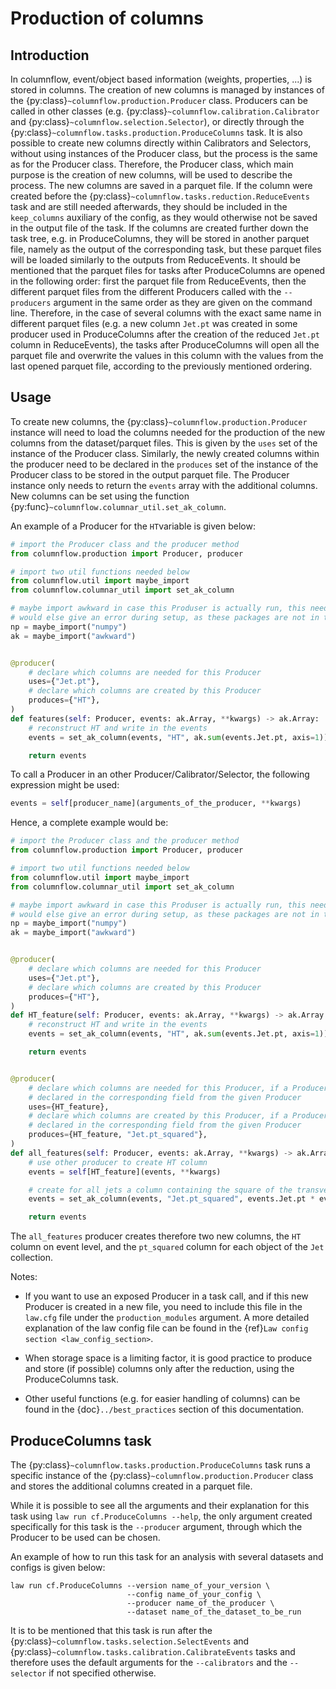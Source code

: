 # Production of columns

## Introduction

In columnflow, event/object based information (weights, properties, ...) is stored in columns.
The creation of new columns is managed by instances of the {py:class}`~columnflow.production.Producer` class.
Producers can be called in other classes (e.g. {py:class}`~columnflow.calibration.Calibrator` and {py:class}`~columnflow.selection.Selector`), or directly through the {py:class}`~columnflow.tasks.production.ProduceColumns` task.
It is also possible to create new columns directly within Calibrators and Selectors, without using instances of the Producer class, but the process is the same as for the Producer class.
Therefore, the Producer class, which main purpose is the creation of new columns, will be used to describe the process.
The new columns are saved in a parquet file.
If the column were created before the {py:class}`~columnflow.tasks.reduction.ReduceEvents` task and are still needed afterwards, they should be included in the ```keep_columns``` auxiliary of the config, as they would otherwise not be saved in the output file of the task.
If the columns are created further down the task tree, e.g. in ProduceColumns, they will be stored in another parquet file, namely as the output of the corresponding task, but these parquet files will be loaded similarly to the outputs from ReduceEvents.
It should be mentioned that the parquet files for tasks after ProduceColumns are opened in the following order: first the parquet file from ReduceEvents, then the different parquet files from the different Producers called with the `--producers` argument in the same order as they are given on the command line.
Therefore, in the case of several columns with the exact same name in different parquet files (e.g. a new column `Jet.pt` was created in some producer used in ProduceColumns after the creation of the reduced `Jet.pt` column in ReduceEvents), the tasks after ProduceColumns will open all the parquet file and overwrite the values in this column with the values from the last opened parquet file, according to the previously mentioned ordering.

## Usage

To create new columns, the {py:class}`~columnflow.production.Producer` instance will need to load the columns needed for the production of the new columns from the dataset/parquet files.
This is given by the ```uses``` set of the instance of the Producer class.
Similarly, the newly created columns within the producer need to be declared in the ```produces``` set of the instance of the Producer class to be stored in the output parquet file.
The Producer instance only needs to return the ```events``` array with the additional columns.
New columns can be set using the function {py:func}`~columnflow.columnar_util.set_ak_column`.

An example of a Producer for the ```HT```variable is given below:

```python
# import the Producer class and the producer method
from columnflow.production import Producer, producer

# import two util functions needed below
from columnflow.util import maybe_import
from columnflow.columnar_util import set_ak_column

# maybe import awkward in case this Produser is actually run, this needs to be set as columnflow
# would else give an error during setup, as these packages are not in the default sandbox
np = maybe_import("numpy")
ak = maybe_import("awkward")


@producer(
    # declare which columns are needed for this Producer
    uses={"Jet.pt"},
    # declare which columns are created by this Producer
    produces={"HT"},
)
def features(self: Producer, events: ak.Array, **kwargs) -> ak.Array:
    # reconstruct HT and write in the events
    events = set_ak_column(events, "HT", ak.sum(events.Jet.pt, axis=1))

    return events
```

To call a Producer in an other Producer/Calibrator/Selector, the following expression might be used:

```python
events = self[producer_name](arguments_of_the_producer, **kwargs)
```

Hence, a complete example would be:

```python
# import the Producer class and the producer method
from columnflow.production import Producer, producer

# import two util functions needed below
from columnflow.util import maybe_import
from columnflow.columnar_util import set_ak_column

# maybe import awkward in case this Produser is actually run, this needs to be set as columnflow
# would else give an error during setup, as these packages are not in the default sandbox
np = maybe_import("numpy")
ak = maybe_import("awkward")


@producer(
    # declare which columns are needed for this Producer
    uses={"Jet.pt"},
    # declare which columns are created by this Producer
    produces={"HT"},
)
def HT_feature(self: Producer, events: ak.Array, **kwargs) -> ak.Array:
    # reconstruct HT and write in the events
    events = set_ak_column(events, "HT", ak.sum(events.Jet.pt, axis=1))

    return events


@producer(
    # declare which columns are needed for this Producer, if a Producer is given, takes all columns
    # declared in the corresponding field from the given Producer
    uses={HT_feature},
    # declare which columns are created by this Producer, if a Producer is given, takes all columns
    # declared in the corresponding field from the given Producer
    produces={HT_feature, "Jet.pt_squared"},
)
def all_features(self: Producer, events: ak.Array, **kwargs) -> ak.Array:
    # use other producer to create HT column
    events = self[HT_feature](events, **kwargs)

    # create for all jets a column containing the square of the transverse momentum
    events = set_ak_column(events, "Jet.pt_squared", events.Jet.pt * events.Jet.pt)

    return events
```

The ```all_features``` producer creates therefore two new columns, the ```HT``` column on event level, and the ```pt_squared``` column for each object of the ```Jet``` collection.

Notes:

- If you want to use an exposed Producer in a task call, and if this new Producer is created in a new file, you need to include this file in the ```law.cfg``` file under the ```production_modules``` argument.
A more detailed explanation of the law config file can be found in the {ref}`Law config section <law_config_section>`.

- When storage space is a limiting factor, it is good practice to produce and store (if possible) columns only after the reduction, using the ProduceColumns task.

- Other useful functions (e.g. for easier handling of columns) can be found in the {doc}`../best_practices` section of this documentation.

## ProduceColumns task

The {py:class}`~columnflow.tasks.production.ProduceColumns` task runs a specific instance of the {py:class}`~columnflow.production.Producer` class and stores the additional columns created in a parquet file.

While it is possible to see all the arguments and their explanation for this task using ```law run cf.ProduceColumns --help```, the only argument created specifically for this task is the ```--producer``` argument, through which the Producer to be used
can be chosen.

An example of how to run this task for an analysis with several datasets and configs is given below:

```shell
law run cf.ProduceColumns --version name_of_your_version \
                          --config name_of_your_config \
                          --producer name_of_the_producer \
                          --dataset name_of_the_dataset_to_be_run
```

It is to be mentioned that this task is run after the {py:class}`~columnflow.tasks.selection.SelectEvents` and {py:class}`~columnflow.tasks.calibration.CalibrateEvents` tasks and therefore uses the default arguments for the ```--calibrators``` and the ```--selector``` if not specified otherwise.
